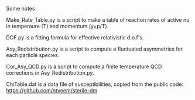 Some notes

Make_Rate_Table.py is a script to make a table of reaction rates of active nu in temperaure (T) and momentum (y=p/T).

DOF.py is a fitting formula for effective relativistic d.o.f's.

Asy_Redistribution.py is a script to compute a fluctuated asymmetries for each particle species. 

Cor_Asy_QCD.py is a script to compute a finite temperature QCD corrections in Asy_Redistribution.py.

ChiTable.dat is a data file of susceptibilities, copied from the public code: https://github.com/ntveem/sterile-dm
